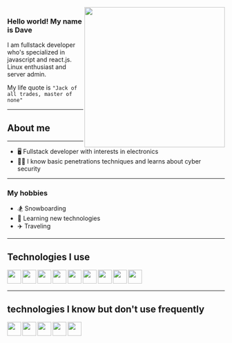<img src="https://media3.giphy.com/media/Yc65Sk2Hwkzgk/giphy.gif" align="right" height="325" />

### Hello world! My name is Dave


I am fullstack developer who's specialized in javascript and react.js. Linux enthusiast and server admin.

My life quote is `"Jack of all trades, master of none"`

---
## About me
---
* 🖥️ Fullstack developer with interests in electronics
* 👨‍💻 I know basic penetrations techniques and learns about cyber security

---
### My hobbies
* 🏂 Snowboarding
* 🧠 Learning new technologies
* ✈️ Traveling

---
## Technologies I use

<img align="left" height="32" style="fill: blue" width="32" src="https://cdn.jsdelivr.net/npm/simple-icons@v4/icons/react.svg" />
<img align="left" height="32" style="fill: blue" width="32" src="https://cdn.jsdelivr.net/npm/simple-icons@v4/icons/typescript.svg" />
<img align="left" height="32" style="fill: blue" width="32" src="https://cdn.jsdelivr.net/npm/simple-icons@v4/icons/sass.svg" />
<img align="left" height="32" style="fill: blue" width="32" src="https://cdn.jsdelivr.net/npm/simple-icons@v4/icons/redux.svg" />
<img align="left" height="32" style="fill: blue" width="32" src="https://cdn.jsdelivr.net/npm/simple-icons@v4/icons/electron.svg" />
<img align="left" height="32" style="fill: blue" width="32" src="https://cdn.jsdelivr.net/npm/simple-icons@v4/icons/html5.svg" />
<img align="left" height="32" style="fill: blue" width="32" src="https://cdn.jsdelivr.net/npm/simple-icons@v4/icons/css3.svg" />
<img align="left" height="32" style="fill: blue" width="32" src="https://cdn.jsdelivr.net/npm/simple-icons@v4/icons/mongodb.svg" />
<img align="left" height="32" style="fill: blue" width="32" src="https://cdn.jsdelivr.net/npm/simple-icons@v4/icons/mysql.svg" />
<br/>
<br>

---
## technologies I know but don't use frequently

<img align="left" height="32" style="fill: blue" width="32" src="https://cdn.jsdelivr.net/npm/simple-icons@v4/icons/python.svg" />
<img align="left" height="32" style="fill: blue" width="32" src="https://cdn.jsdelivr.net/npm/simple-icons@v4/icons/cplusplus.svg" />
<img align="left" height="32" style="fill: blue" width="32" src="https://cdn.jsdelivr.net/npm/simple-icons@v4/icons/microsoftaccess.svg" />
<img align="left" height="32" style="fill: blue" width="32" src="https://cdn.jsdelivr.net/npm/simple-icons@v4/icons/chart-dot-js.svg" />
<img align="left" height="32" style="fill: blue" width="32" src="https://cdn.jsdelivr.net/npm/simple-icons@v4/icons/markdown.svg" />
